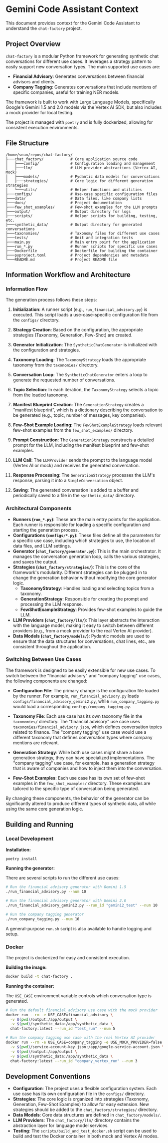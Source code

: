 # Gemini Code Assistant Context

This document provides context for the Gemini Code Assistant to understand the `chat-factory` project.

## Project Overview

`chat-factory` is a modular Python framework for generating synthetic chat conversations for different use cases. It leverages a strategy pattern to easily support new conversation types. The main supported use cases are:

*   **Financial Advisory**: Generates conversations between financial advisors and clients.
*   **Company Tagging**: Generates conversations that include mentions of specific companies, useful for training NER models.

The framework is built to work with Large Language Models, specifically Google's Gemini 1.5 and 2.0 models via the Vertex AI SDK, but also includes a mock provider for local testing.

The project is managed with `poetry` and is fully dockerized, allowing for consistent execution environments.

## File Structure

```
/home/sean/repos/chat-factory/
├───chat_factory/            # Core application source code
│   ├───config/              # Configuration loading and management
│   ├───llm/                 # LLM provider abstractions (Vertex AI, Mock)
│   ├───models/              # Pydantic data models for conversations
│   ├───strategies/          # Core logic for different generation strategies
│   └───utils/               # Helper functions and utilities
├───configs/                 # Use-case specific configuration files
├───data/                    # Data files, like company lists
├───docs/                    # Project documentation
├───few_shot_examples/       # Few-shot examples for the LLM prompts
├───output/                  # Output directory for logs
├───scripts/                 # Helper scripts for building, testing, etc.
├───synthetic_data/          # Output directory for generated conversations
├───taxonomies/              # Taxonomy files for different use cases
├───tests/                   # Unit and integration tests
├───main.py                  # Main entry point for the application
├───run_*.py                 # Runner scripts for specific use cases
├───Dockerfile               # Dockerfile for building the container
├───pyproject.toml           # Project dependencies and metadata
└───README.md                # Project README file
```

## Information Workflow and Architecture

### Information Flow

The generation process follows these steps:

1.  **Initialization**: A runner script (e.g., `run_financial_advisory.py`) is executed. This script loads a use-case-specific configuration file from the `configs/` directory.

2.  **Strategy Creation**: Based on the configuration, the appropriate strategies (Taxonomy, Generation, Few-Shot) are created.

3.  **Generator Initialization**: The `SyntheticChatGenerator` is initialized with the configuration and strategies.

4.  **Taxonomy Loading**: The `TaxonomyStrategy` loads the appropriate taxonomy from the `taxonomies/` directory.

5.  **Conversation Loop**: The `SyntheticChatGenerator` enters a loop to generate the requested number of conversations.

6.  **Topic Selection**: In each iteration, the `TaxonomyStrategy` selects a topic from the loaded taxonomy.

7.  **Manifest Blueprint Creation**: The `GenerationStrategy` creates a "manifest blueprint", which is a dictionary describing the conversation to be generated (e.g., topic, number of messages, key companies).

8.  **Few-Shot Example Loading**: The `FewShotExampleStrategy` loads relevant few-shot examples from the `few_shot_examples/` directory.

9.  **Prompt Construction**: The `GenerationStrategy` constructs a detailed prompt for the LLM, including the manifest blueprint and few-shot examples.

10. **LLM Call**: The `LLMProvider` sends the prompt to the language model (Vertex AI or mock) and receives the generated conversation.

11. **Response Processing**: The `GenerationStrategy` processes the LLM's response, parsing it into a `SingleConversation` object.

12. **Saving**: The generated conversation is added to a buffer and periodically saved to a file in the `synthetic_data/` directory.

### Architectural Components

*   **Runners (`run_*.py`)**: These are the main entry points for the application. Each runner is responsible for loading a specific configuration and starting the generation process.
*   **Configurations (`configs/*.py`)**: These files define all the parameters for a specific use case, including which strategies to use, the location of data files, and LLM settings.
*   **Generator (`chat_factory/generator.py`)**: This is the main orchestrator. It manages the conversation generation loop, calls the various strategies, and saves the output.
*   **Strategies (`chat_factory/strategies/`)**: This is the core of the framework's modularity. Different strategies can be plugged in to change the generation behavior without modifying the core generator logic.
    *   **TaxonomyStrategy**: Handles loading and selecting topics from a taxonomy.
    *   **GenerationStrategy**: Responsible for creating the prompt and processing the LLM response.
    *   **FewShotExampleStrategy**: Provides few-shot examples to guide the LLM.
*   **LLM Providers (`chat_factory/llm/`)**: This layer abstracts the interaction with the language model, making it easy to switch between different providers (e.g., from a mock provider to the real Vertex AI provider).
*   **Data Models (`chat_factory/models/`)**: Pydantic models are used to ensure that the data structures for conversations, chat lines, etc., are consistent throughout the application.

### Switching Between Use Cases

The framework is designed to be easily extensible for new use cases. To switch between the "financial advisory" and "company tagging" use cases, the following components are changed:

*   **Configuration File**: The primary change is the configuration file loaded by the runner. For example, `run_financial_advisory.py` loads `configs/financial_advisory_gemini2.py`, while `run_company_tagging.py` would load a corresponding `configs/company_tagging.py`.

*   **Taxonomy File**: Each use case has its own taxonomy file in the `taxonomies/` directory. The "financial advisory" use case uses `taxonomies/financial_advisory.json`, which defines conversation topics related to finance. The "company tagging" use case would use a different taxonomy that defines conversation types where company mentions are relevant.

*   **Generation Strategy**: While both use cases might share a base generation strategy, they can have specialized implementations. The "company tagging" use case, for example, has a generation strategy that is aware of companies and how to inject them into the conversation.

*   **Few-Shot Examples**: Each use case has its own set of few-shot examples in the `few_shot_examples/` directory. These examples are tailored to the specific type of conversation being generated.

By changing these components, the behavior of the generator can be significantly altered to produce different types of synthetic data, all while using the same core generation logic.

## Building and Running

### Local Development

**Installation:**

```bash
poetry install
```

**Running the generator:**

There are several scripts to run the different use cases:

```bash
# Run the financial advisory generator with Gemini 1.5
./run_financial_advisory.py --num 10

# Run the financial advisory generator with Gemini 2.0
./run_financial_advisory_gemini2.py --run_id "gemini2_test" --num 10

# Run the company tagging generator
./run_company_tagging.py --num 10
```

A general-purpose `run.sh` script is also available to handle logging and setup.

### Docker

The project is dockerized for easy and consistent execution.

**Building the image:**

```bash
docker build -t chat-factory .
```

**Running the container:**

The `USE_CASE` environment variable controls which conversation type is generated.

```bash
# Run the default financial_advisory use case with the mock provider
docker run --rm -e USE_CASE=financial_advisory \
  -v $(pwd)/output:/app/output \
  -v $(pwd)/synthetic_data:/app/synthetic_data \
  chat-factory:latest --run_id "test_run" --num 5

# Run the company tagging use case with the real Vertex AI provider
docker run --rm -e USE_CASE=company_tagging -e USE_MOCK_PROVIDER=false \
  -v $(pwd)/service-account-key.json:/app/google-service-account.json \
  -v $(pwd)/output:/app/output \
  -v $(pwd)/synthetic_data:/app/synthetic_data \
  chat-factory:latest --run_id "company_vertex_run" --num 3
```

## Development Conventions

*   **Configuration**: The project uses a flexible configuration system. Each use case has its own configuration file in the `configs/` directory.
*   **Strategies**: The core logic is organized into strategies (Taxonomy, Generation, Few-Shot Examples) to allow for easy extension. New strategies should be added to the `chat_factory/strategies/` directory.
*   **Data Models**: Core data structures are defined in `chat_factory/models/`.
*   **LLM Providers**: The `chat_factory/llm/` directory contains the abstraction layer for language model services.
*   **Testing**: The `scripts/build_and_test_docker.sh` script can be used to build and test the Docker container in both mock and Vertex AI modes.